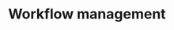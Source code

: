---
title: Workflow management
description: How to manage chains of processing tasks more efficiently
weight: 100
slug: workflow-management
icon: fas list-check
---